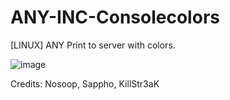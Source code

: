 # ANY-INC-Consolecolors
[LINUX] ANY Print to server with colors.

![image](https://user-images.githubusercontent.com/48390633/148484338-ef065fb8-ba7a-4a42-85cb-16d632ee0c22.png)

Credits: Nosoop, Sappho, KillStr3aK
